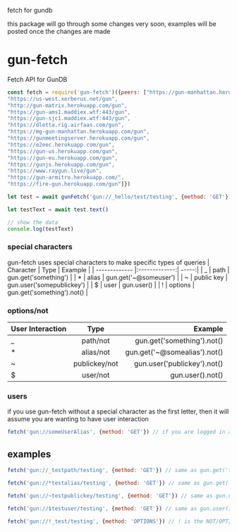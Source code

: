 fetch for gundb

this package will go through some changes very soon, examples will be posted once the changes are made

# gun-fetch

Fetch API for GunDB

```javascript
const fetch = require('gun-fetch')({peers: ["https://gun-manhattan.herokuapp.com/gun",
"https://us-west.xerberus.net/gun",
"http://gun-matrix.herokuapp.com/gun",
"https://gun-ams1.maddiex.wtf:443/gun",
"https://gun-sjc1.maddiex.wtf:443/gun",
"https://dletta.rig.airfaas.com/gun",
"https://mg-gun-manhattan.herokuapp.com/gun",
"https://gunmeetingserver.herokuapp.com/gun",
"https://e2eec.herokuapp.com/gun",
"https://gun-us.herokuapp.com/gun",
"https://gun-eu.herokuapp.com/gun",
"https://gunjs.herokuapp.com/gun",
"https://www.raygun.live/gun",
"https://gun-armitro.herokuapp.com/",
"https://fire-gun.herokuapp.com/gun"]})

let test = await gunFetch('gun://_hello/test/testing', {method: 'GET'})

let testText = await test.text()

// show the data
console.log(testText)
```
### special characters
gun-fetch uses special characters to make specific types of queries
| Character        | Type           | Example  |
| ------------- |:-------------:| -----:|
| _ | path | gun.get('something') |
| * | alias     |   gun.get('~@someuser') |
| ~ | public key      |    gun.user('somepublickey') |
| $ | user      |  gun.user()   |
| ! | options      |  gun.get('something').not() |

### options/not
| User Interaction        | Type           | Example  |
| ------------- |:-------------:| -----:|
| _ | path/not | gun.get('something').not() |
| * | alias/not     |   gun.get('~@somealias').not() |
| ~ | publickey/not | gun.user('publickey').not()|
| $ | user/not     |   gun.user().not() |

### users
if you use gun-fetch without a special character as the first letter, then it will assume you are wanting to have user interaction
```javascript
fetch('gun://someUserAlias', {method: 'GET'}) // if you are logged in as someUserAlias, gun-fetch will return the someUserAlias user information
```

## examples

```javascript
fetch('gun://_testpath/testing', {method: 'GET'}) // same as gun.get('testpath').get('testing')

fetch('gun://*testalias/testing', {method: 'GET'}) // same as gun.get('~@testalias').get('testing')

fetch('gun://~testpublickey/testing', {method: 'GET'}) // same as gun.user('testpublickey').get('testing')

fetch('gun://$testuser/testing', {method: 'GET'}) // same as gun.user().get('testing')

fetch('gun://!_test/testing', {method: 'OPTIONS'}) // ! is the NOT/OPTIONS character, _ is the path character, so this is gun.get('test').get('testing').not(data => {data is not found})
```